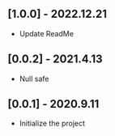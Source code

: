 ## [1.0.0] - 2022.12.21
* Update ReadMe

## [0.0.2] - 2021.4.13
* Null safe

## [0.0.1] - 2020.9.11
* Initialize the project
